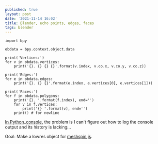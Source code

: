 ```yaml
---
published: true
layout: post
date: '2021-11-14 16:02'
title: Blender, echo points, edges, faces
tags: blender 
---
```

    import bpy

    obdata = bpy.context.object.data

    print('Vertices:')
    for v in obdata.vertices:
        print('{}. {} {} {}'.format(v.index, v.co.x, v.co.y, v.co.z))

    print('Edges:')
    for e in obdata.edges:
        print('{}. {} {}'.format(e.index, e.vertices[0], e.vertices[1]))

    print('Faces:')
    for f in obdata.polygons:
        print('{}. '.format(f.index), end='')
        for v in f.vertices:
            print('{} '.format(v), end='')
        print() # for newline

[In Python_console](https://blender.stackexchange.com/questions/69881/vertices-coords-and-edges-exporting), the problem is I can't figure out how to log the console output and its history is lacking...

Goal: Make a lowres object for [meshspin.js](https://kickstart.ch/pages/meshspin-js.html).